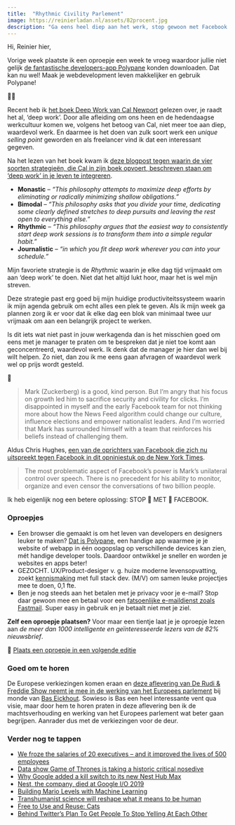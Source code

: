 ```yaml
---
title:  "Rhythmic Civility Parlement"
image: https://reinierladan.nl/assets/82procent.jpg
description: "Ga eens heel diep aan het werk, stop gewoon met Facebook en dit is hoe het Europees parlement volgens Bas Eickhout werkt."
---
```


Hi, Reinier hier,

Vorige week plaatste ik een oproepje een week te vroeg waardoor jullie niet gelijk [de fantastische developers-app Polypane](https://polypane.rocks) konden downloaden. Dat kan nu wel! Maak je webdevelopment leven makkelijker en gebruik Polypane!

👨‍🏫

Recent heb ik [het boek Deep Work van Cal Newport](https://www.goodreads.com/book/show/25744928-deep-work) gelezen over, je raadt het al, ‘deep work’. Door alle afleiding om ons heen en de hedendaagse werkcultuur komen we, volgens het betoog van Cal, niet meer toe aan diep, waardevol werk. En daarmee is het doen van zulk soort werk een _unique selling point_ geworden en als freelancer vind ik dat een interessant gegeven.

Na het lezen van het boek kwam ik [deze blogpost tegen waarin de vier soorten strategieën, die Cal in zijn boek opvoert, beschreven staan om ‘deep work’ in je leven te integreren](https://medium.com/the-mission/4-strategies-to-produce-deep-meaningful-work-d9aafc3d32e3).

- **Monastic** – _“This philosophy attempts to maximize deep efforts by eliminating or radically minimizing shallow obligations.”_
- **Bimodal** – _“This philosophy asks that you divide your time, dedicating some clearly defined stretches to deep pursuits and leaving the rest open to everything else.”_
- **Rhythmic** – _“This philosophy argues that the easiest way to consistently start deep work sessions is to transform them into a simple regular habit.”_
- **Journalistic** – _“in which you fit deep work wherever you can into your schedule.”_

Mijn favoriete strategie is de _Rhythmic_ waarin je elke dag tijd vrijmaakt om aan ‘deep work’ te doen. Niet dat het altijd lukt hoor, maar het is wel mijn streven.

Deze strategie past erg goed bij mijn huidige productiviteitssysteem waarin ik mijn agenda gebruik om echt alles een plek te geven. Als ik mijn week ga plannen zorg ik er voor dat ik elke dag een blok van minimaal twee uur vrijmaak om aan een belangrijk project te werken.

Is dit iets wat niet past in jouw werkagenda dan is het misschien goed om eens met je manager te praten om te bespreken dat je niet toe komt aan geconcentreerd, waardevol werk. Ik denk dat de manager je hier dan wel bij wilt helpen. Zo niet, dan zou ik me eens gaan afvragen of waardevol werk wel op prijs wordt gesteld.

👏

> Mark (Zuckerberg) is a good, kind person. But I’m angry that his focus on growth led him to sacrifice security and civility for clicks. I’m disappointed in myself and the early Facebook team for not thinking more about how the News Feed algorithm could change our culture, influence elections and empower nationalist leaders. And I’m worried that Mark has surrounded himself with a team that reinforces his beliefs instead of challenging them.

Aldus Chris Hughes, [een van de oprichters van Facebook die zich nu uitspreekt tegen Facebook in dit opniniestuk op de New York Times](https://www.nytimes.com/2019/05/09/opinion/sunday/chris-hughes-facebook-zuckerberg.html).

> The most problematic aspect of Facebook’s power is Mark’s unilateral control over speech. There is no precedent for his ability to monitor, organize and even censor the conversations of two billion people.

Ik heb eigenlijk nog een betere oplossing: STOP 👏 MET 👏 FACEBOOK.

### Oproepjes

- Een browser die gemaakt is om het leven van developers en designers leuker te maken? [Dat is Polypane](https://polypane.rocks), een handige app waarmee je je website of webapp in één oogopslag op verschillende devices kan zien, mét handige developer tools. Daardoor ontwikkel je sneller en worden je websites en apps beter!
- GEZOCHT. UX/Product-desiger v. g. huize moderne levensopvatting, zoekt [kennismaking](mailto:learn@designforlife.nl "Mail naar Franke") met full stack dev. (M/V) om samen leuke projectjes mee te doen, 0,1 fte.
- Ben je nog steeds aan het betalen met je privacy voor je e-mail? Stop daar gewoon mee en betaal voor een [fatsoenlijke e-maildienst zoals Fastmail](https://www.fastmail.com/?STKI=16948328). Super easy in gebruik en je betaalt niet met je ziel.

**Zelf een oproepje plaatsen?** Voor maar een tientje laat je je oproepje lezen aan _de meer dan 1000 intelligente en geïnteresseerde lezers van de 82% nieuwsbrief_.

🌟 [Plaats een oproepje in een volgende editie](https://forms.82procent.nl)

### Goed om te horen

De Europese verkiezingen komen eraan en [deze aflevering van De Rudi & Freddie Show neemt je mee in de werking van het Europees parlement](https://soundcloud.com/de-correspondent/de-rudi-freddie-show-de-effectiefste-politicus-van-nederland-en-vrijwel-niemand-die-hem-kent) bij monde van [Bas Eickhout](https://nl.wikipedia.org/wiki/Bas_Eickhout). Sowieso is Bas een heel interessante vent qua visie, maar door hem te horen praten in deze aflevering ben ik de machtsverhouding en werking van het Europees parlement wat beter gaan begrijpen. Aanrader dus met de verkiezingen voor de deur.

### Verder nog te tappen

- [We froze the salaries of 20 executives – and it improved the lives of 500 employees](https://www.theguardian.com/commentisfree/2019/may/15/executive-pay-salaries-carecentrix-senior-team-employees)
- [Data show Game of Thrones is taking a historic critical nosedive](https://qz.com/quartzy/1618479/data-show-game-of-thrones-is-taking-a-historic-critical-nosedive/?ref=hvper.com&utm_source=hvper.com&utm_medium=website)
- [Why Google added a kill switch to its new Nest Hub Max](https://www.fastcompany.com/90349731/the-hardware-trend-google-amazon-and-apple-are-throwing-their-weight-behind)
- [Nest, the company, died at Google I/O 2019](https://arstechnica.com/gadgets/2019/05/nest-the-company-died-at-google-io-2019/)
- [Building Mario Levels with Machine Learning](https://www.youtube.com/watch?v=U-CDQtIJ8eg)
- [Transhumanist science will reshape what it means to be human](https://qz.com/1616187/transhumanist-science-will-reshape-what-it-means-to-be-human/?ref=hvper.com&utm_source=hvper.com&utm_medium=website)
- [Free to Use and Reuse: Cats](https://www.loc.gov/free-to-use/cats)
- [Behind Twitter’s Plan To Get People To Stop Yelling At Each Other](https://www.buzzfeednews.com/article/nicolenguyen/behind-twitters-plan-to-get-people-to-stop-yelling-at-each)
